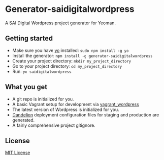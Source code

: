 # Generator-saidigitalwordpress
A SAI Digital Wordpress project generator for Yeoman.

## Getting started
- Make sure you have [yo](https://github.com/yeoman/yo) installed:
    `sudo npm install -g yo`
- Install the generator: `npm install -g generator-saidigitalwordpress`
- Create your project directory: `mkdir my_project_directory`
- Go to your project directory: `cd my_project_directory`
- Run: `yo saidigitalwordpress`

## What you get

- A git repo is initialized for you.
- A basic Vagrant setup for development via [vagrant_wordpress](https://github.com/seabre/vagrant_wordpress)
- The latest version of Wordpress is initialized for you.
- [Dandelion](https://github.com/scttnlsn/dandelion) deployment configuration files for staging and production are generated.
- A fairly comprehensive project gitignore.

## License
[MIT License](http://en.wikipedia.org/wiki/MIT_License)
